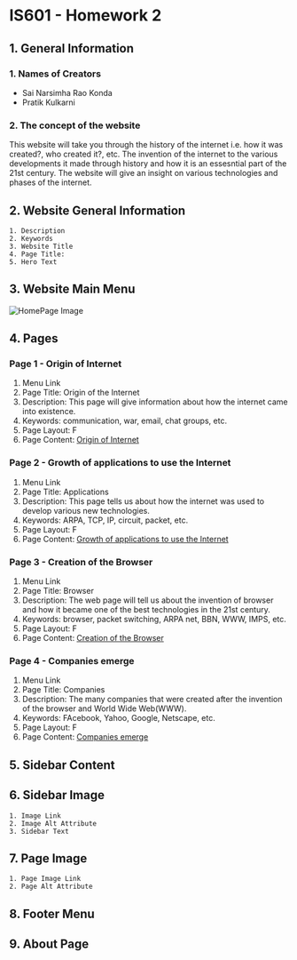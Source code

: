 # __IS601 - Homework 2__
## 1. __General Information__
### 1. __Names of Creators__

   * Sai Narsimha Rao Konda
   * Pratik Kulkarni

### 2. __The concept of the website__

   This website will take you through the history of the internet i.e. how it was created?, who created it?, etc. The invention of the internet to the various developments it made through history and how it is an essesntial part of the 21st century. The website will give an insight on various technologies and phases of the internet.

## 2. __Website General Information__

    1. Description
    2. Keywords
    3. Website Title
    4. Page Title: 
    5. Hero Text

## 3. __Website Main Menu__

![HomePage Image](https://github.com/sainarasimhak/IS601Homework2/raw/main/homepagebg.jpg "Home-Page Background")

## 4. __Pages__

### Page 1 - Origin of Internet

   1. Menu Link
   2. Page Title: Origin of the Internet
   3. Description: This page will give information about how the internet came into existence.
   4. Keywords: communication, war, email, chat groups, etc.
   5. Page Layout: F
   6. Page Content: [Origin of Internet](https://github.com/sainarasimhak/IS601Homework2/blob/main/page1.md)
    
### Page 2 - Growth of applications to use the Internet

   1. Menu Link
   2. Page Title: Applications
   3. Description: This page tells us about how the internet was used to develop various new technologies.
   4. Keywords: ARPA, TCP, IP, circuit, packet, etc.
   5. Page Layout: F
   6. Page Content: [Growth of applications to use the Internet](https://github.com/sainarasimhak/IS601Homework2/blob/main/page2.md)
    
### Page 3 - Creation of the Browser 

   1. Menu Link
   2. Page Title: Browser
   3. Description: The web page will tell us about the invention of browser and how it became one of the best technologies in the 21st century.
   4. Keywords: browser, packet switching, ARPA net, BBN, WWW, IMPS, etc. 
   5. Page Layout: F
   6. Page Content: [Creation of the Browser](https://github.com/sainarasimhak/IS601Homework2/blob/main/page3.md)
    
### Page 4 - Companies emerge

   1. Menu Link
   2. Page Title: Companies
   3. Description: The many companies that were created after the invention of the browser and World Wide Web(WWW).
   4. Keywords: FAcebook, Yahoo, Google, Netscape, etc.
   5. Page Layout: F
   6. Page Content: [Companies emerge](https://github.com/sainarasimhak/IS601Homework2/blob/main/page4.md)
    
## 5. __Sidebar Content__

## 6. __Sidebar Image__

    1. Image Link
    2. Image Alt Attribute
    3. Sidebar Text
    
## 7. __Page Image__

    1. Page Image Link
    2. Page Alt Attribute

## 8. __Footer Menu__

## 9. __About Page__
